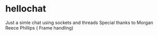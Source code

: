 # hellochat
Just a simle chat using sockets and threads
Special thanks to Morgan Reece Phillips ( Frame handling)
